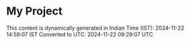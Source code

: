 # My Project

This content is dynamically generated in Indian Time (IST): 2024-11-22 14:59:07 IST
Converted to UTC: 2024-11-22 09:29:07 UTC
